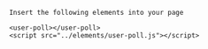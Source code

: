 
        Insert the following elements into your page
      
        <user-poll></user-poll>
        <script src="../elements/user-poll.js"></script>
        